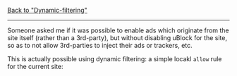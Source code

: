 [Back to "Dynamic-filtering"](https://github.com/gorhill/uBlock/wiki/Dynamic-filtering)

***

Someone asked me if it was possible to enable ads which originate from the site itself (rather than a 3rd-party), but without disabling uBlock for the site, so as to not allow 3rd-parties to inject their ads or trackers, etc.

This is actually possible using dynamic filtering: a simple locakl `allow` rule for the current site:

